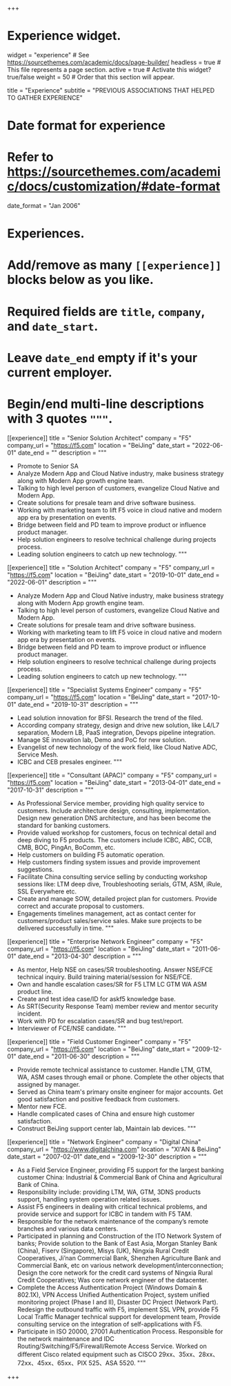 +++
# Experience widget.
widget = "experience"  # See https://sourcethemes.com/academic/docs/page-builder/
headless = true  # This file represents a page section.
active = true  # Activate this widget? true/false
weight = 50  # Order that this section will appear.

title = "Experience"
subtitle = "PREVIOUS ASSOCIATIONS THAT HELPED TO GATHER EXPERIENCE"

# Date format for experience
#   Refer to https://sourcethemes.com/academic/docs/customization/#date-format
date_format = "Jan 2006"

# Experiences.
#   Add/remove as many `[[experience]]` blocks below as you like.
#   Required fields are `title`, `company`, and `date_start`.
#   Leave `date_end` empty if it's your current employer.
#   Begin/end multi-line descriptions with 3 quotes `"""`.
[[experience]]
  title = "Senior Solution Architect"
  company = "F5"
  company_url = "https://f5.com"
  location = "BeiJing"
  date_start = "2022-06-01"
  date_end = ""
  description = """
* Promote to Senior SA
* Analyze Modern App and Cloud Native industry, make business strategy along with Modern App growth engine team.
* Talking to high level person of customers, evangelize Cloud Native and Modern App.
* Create solutions for presale team and drive software business.
* Working with marketing team to lift F5 voice in cloud native and modern app era by presentation on events.
* Bridge between field and PD team to improve product or influence product manager.
* Help solution engineers to resolve technical challenge during projects process.
* Leading solution engineers to catch up new technology.
  """

[[experience]]
  title = "Solution Architect"
  company = "F5"
  company_url = "https://f5.com"
  location = "BeiJing"
  date_start = "2019-10-01"
  date_end = "2022-06-01"
  description = """
* Analyze Modern App and Cloud Native industry, make business strategy along with Modern App growth engine team.
* Talking to high level person of customers, evangelize Cloud Native and Modern App.
* Create solutions for presale team and drive software business.
* Working with marketing team to lift F5 voice in cloud native and modern app era by presentation on events.
* Bridge between field and PD team to improve product or influence product manager.
* Help solution engineers to resolve technical challenge during projects process.
* Leading solution engineers to catch up new technology.
  """

[[experience]]
  title = "Specialist Systems Engineer"
  company = "F5"
  company_url = "https://f5.com"
  location = "BeiJing"
  date_start = "2017-10-01"
  date_end = "2019-10-31"
  description = """
* Lead solution innovation for BFSI. Research the trend of the filed.
*  According company strategy, design and drive new solution, like L4/L7 separation, Modern LB, PaaS integration, Devops pipeline integration.
* Manage SE innovation lab, Demo and PoC for new solution.
* Evangelist of new technology of the work field, like Cloud Native ADC, Service Mesh.
* ICBC and CEB presales engineer.
  """

[[experience]]
  title = "Consultant (APAC)"
  company = "F5"
  company_url = "https://f5.com"
  location = "BeiJing"
  date_start = "2013-04-01"
  date_end = "2017-10-31"
  description = """
* As Professional Service member, providing high quality service to customers. Include architecture design, consulting, implementation. Design new generation DNS architecture, and has been become the standard for banking customers.
* Provide valued workshop for customers, focus on technical detail and deep diving to F5 products. The customers include ICBC, ABC, CCB, CMB, BOC, PingAn, BoComm, etc.
* Help customers on building F5 automatic operation.
* Help customers finding system issues and provide improvement suggestions.
* Facilitate China consulting service selling by conducting workshop sessions like: LTM deep dive, Troubleshooting serials, GTM, ASM, iRule, SSL Everywhere etc.
* Create and manage SOW, detailed project plan for customers. Provide correct and accurate proposal to customers.
* Engagements timelines management, act as contact center for customers/product sales/service sales. Make sure projects to be delivered successfully in time.
"""


[[experience]]
  title = "Enterprise Network Engineer"
  company = "F5"
  company_url = "https://f5.com"
  location = "BeiJing"
  date_start = "2011-06-01"
  date_end = "2013-04-30"
  description = """
* As mentor, Help NSE on cases/SR troubleshooting. Answer NSE/FCE technical inquiry. Build training material/session for NSE/FCE.
* Own and handle escalation cases/SR for F5 LTM LC GTM WA ASM product line.
* Create and test idea case/ID for askf5 knowledge base.
* As SRT(Security Response Team) member review and mentor security incident.
*  Work with PD for escalation cases/SR and bug test/report.
* Interviewer of FCE/NSE candidate.
"""

[[experience]]
  title = "Field Customer Engineer"
  company = "F5"
  company_url = "https://f5.com"
  location = "BeiJing"
  date_start = "2009-12-01"
  date_end = "2011-06-30"
  description = """
* Provide remote technical assistance to customer. Handle LTM, GTM, WA, ASM cases through email or phone. Complete the other objects that assigned by manager.
* Served as China team's primary onsite engineer for major accounts. Get good satisfaction and positive feedback from customers.
* Mentor new FCE.
* Handle complicated cases of China and ensure high customer satisfaction.
* Construct BeiJing support center lab, Maintain lab devices.
"""

[[experience]]
  title = "Network Engineer"
  company = "Digital China"
  company_url = "https://www.digitalchina.com"
  location = "XI'AN & BeiJing"
  date_start = "2007-02-01"
  date_end = "2009-12-30"
  description = """
* As a Field Service Engineer, providing F5 support for the largest banking customer China: Industrial & Commercial Bank of China and Agricultural Bank of China.
* Responsibility include: providing LTM, WA, GTM, 3DNS products support, handling system operation related issues.
* Assist F5 engineers in dealing with critical technical problems, and provide service and support for ICBC in tandem with F5 TAM.
* Responsible for the network maintenance of the company’s remote branches and various data centers.
* Participated in planning and Construction of the ITO Network System of banks; Provide solution to the Bank of East Asia, Morgan Stanley Bank (China), Fiserv (Singapore), Misys (UK), Ningxia Rural Credit Cooperatives, Ji’nan Commercial Bank, Shenzhen Agriculture Bank and Commercial Bank, etc on various network development/interconnection; Design the core network for the credit card systems of Ningxia Rural Credit Cooperatives; Was core network engineer of the datacenter.
* Complete the Access Authentication Project (Windows Domain & 802.1X), VPN Access Unified Authentication Project, system unified monitoring project (Phase I and II), Disaster DC Project (Network Part). Redesign the outbound traffic with F5, implement SSL VPN, provide F5 Local Traffic Manager technical support for development team, Provide consulting service on the integration of self-applications with F5.
* Participate in ISO 20000, 27001 Authentication Process. Responsible for the network maintenance and IDC Routing/Switching/F5/Firewall/Remote Access Service. Worked on different Cisco related equipment such as CISCO 29xx、35xx、28xx、72xx、45xx、65xx、PIX 525、ASA 5520.
"""

+++
